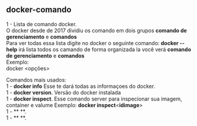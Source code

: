 ## docker-comando

1 - Lista de comando docker.<br/>
    O docker desde de 2017 dividiu os comando em dois grupos **comando de gerenciamento** e **comandos**<br/>
    Para ver todas essa lista digite no docker o seguinte comando: **docker --help** irá lista todos os camando de forma organizada la você verá **comando de gerenciamento** e **comandos**<br/>
Exemplo:<br/>
    docker <comando> <sub-comando> <opções><br/>

Comandos mais usados:<br/>
    1 - **docker info** Esse te dará todas as informaçoes do docker.<br/>
    1 - **docker version**. Versão do docker instalada<br/>
    1 - **docker inspect**. Esse comando server para inspecionar sua imagem, container e valume Exemplo: **docker inspect**<**idimage**><br/>
    1 - ** **.<br/>
    1 - ** **.<br/>
    
 
